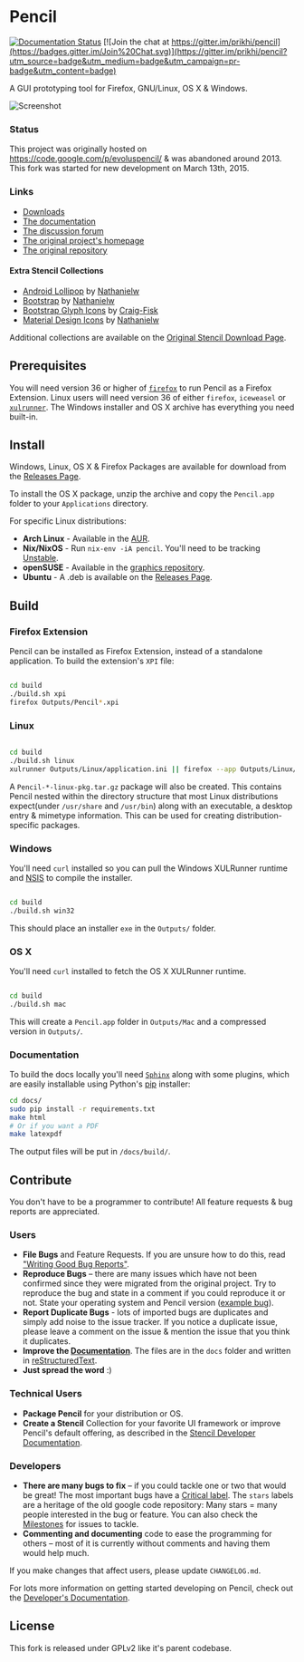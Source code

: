# Pencil

[![Documentation Status](https://readthedocs.org/projects/pencil-prototyping/badge/?version=develop)](https://readthedocs.org/projects/pencil-prototyping/?badge=develop)
[![Join the chat at https://gitter.im/prikhi/pencil](https://badges.gitter.im/Join%20Chat.svg)](https://gitter.im/prikhi/pencil?utm_source=badge&utm_medium=badge&utm_campaign=pr-badge&utm_content=badge)

A GUI prototyping tool for Firefox, GNU/Linux, OS X & Windows.

![Screenshot][screenshot]

### Status

This project was originally hosted on https://code.google.com/p/evoluspencil/ &
was abandoned around 2013. This fork was started for new development on March
13th, 2015.


### Links

* [Downloads][releases]
* [The documentation][docs]
* [The discussion forum][google-group]
* [The original project's homepage][evolus-page]
* [The original repository][evolus-repo]

#### Extra Stencil Collections

* [Android Lollipop][lollipop-collection] by [Nathanielw][nathanielw]
* [Bootstrap][bootstrap-collection] by [Nathanielw][nathanielw]
* [Bootstrap Glyph Icons][bootstrap-icon-collection] by [Craig-Fisk][craigfisk]
* [Material Design Icons][material-collection] by [Nathanielw][nathanielw]

Additional collections are available on the
[Original Stencil Download Page][evolus-stencil-downloads].


## Prerequisites

You will need version 36 or higher of [`firefox`][firefox] to run Pencil as a
Firefox Extension. Linux users will need version 36 of either `firefox`,
`iceweasel` or [`xulrunner`][xulrunner]. The Windows installer and OS X archive
has everything you need built-in.


## Install

Windows, Linux, OS X & Firefox Packages are available for download from the
[Releases Page][releases].

To install the OS X package, unzip the archive and copy the `Pencil.app` folder
to your `Applications` directory.

For specific Linux distributions:
* **Arch Linux** - Available in the [AUR][aur-pkg].
* **Nix/NixOS** - Run `nix-env -iA pencil`. You'll need to be tracking
  [Unstable][nix-unstable].
* **openSUSE** - Available in the [graphics repository][graphics-repository].
* **Ubuntu** - A .deb is available on the [Releases Page][releases].

## Build

### Firefox Extension

Pencil can be installed as Firefox Extension, instead of a standalone
application. To build the extension's `XPI` file:
```bash

cd build
./build.sh xpi
firefox Outputs/Pencil*.xpi
```

### Linux
```bash

cd build
./build.sh linux
xulrunner Outputs/Linux/application.ini || firefox --app Outputs/Linux/application.ini
```

A `Pencil-*-linux-pkg.tar.gz` package will also be created. This contains
Pencil nested within the directory structure that most Linux distributions
expect(under `/usr/share` and `/usr/bin`) along with an executable, a desktop
entry & mimetype information. This can be used for creating
distribution-specific packages.

### Windows

You'll need `curl` installed so you can pull the Windows XULRunner runtime and
[NSIS][nsis] to compile the installer.

```bash

cd build
./build.sh win32
```

This should place an installer `exe` in the `Outputs/` folder.

### OS X

You'll need `curl` installed to fetch the OS X XULRunner runtime.

```bash

cd build
./build.sh mac
```

This will create a `Pencil.app` folder in `Outputs/Mac` and a compressed
version in `Outputs/`.

### Documentation

To build the docs locally you'll need [`Sphinx`][sphinx-doc] along with some
plugins, which are easily installable using Python's [pip][pip] installer:


```bash
cd docs/
sudo pip install -r requirements.txt
make html
# Or if you want a PDF
make latexpdf
```

The output files will be put in `/docs/build/`.


## Contribute

You don't have to be a programmer to contribute! All feature requests & bug
reports are appreciated.

### Users
* **File Bugs** and Feature Requests. If you are unsure how to do this, read
  ["Writing Good Bug Reports"][writing-bugs].
* **Reproduce Bugs** – there are many issues which have not been confirmed since
  they were migrated from the original project. Try to reproduce the bug and
  state in a comment if you could reproduce it or not.  State your operating
  system and Pencil version ([example bug][example-bug]).
* **Report Duplicate Bugs** - lots of imported bugs are duplicates and simply add
  noise to the issue tracker. If you notice a duplicate issue, please leave a
  comment on the issue & mention the issue that you think it duplicates.
* **Improve the [Documentation][docs]**. The files are in the `docs` folder and
  written in [reStructuredText][rst-quickref].
* **Just spread the word** :)

### Technical Users
* **Package Pencil** for your distribution or OS.
* **Create a Stencil** Collection for your favorite UI framework or improve
  Pencil's default offering, as described in the
  [Stencil Developer Documentation][stencil-dev-docs].

### Developers
* **There are many bugs to fix** – if you could tackle one or two that would be
great! The most important bugs have a [Critical label][critical-issues]. The
`stars` labels are a heritage of the old google code repository: Many stars =
many people interested in the bug or feature. You can also check the
[Milestones][milestones] for issues to tackle.
* **Commenting and documenting** code to ease the programming for others – most
  of it is currently without comments and having them would help much.

If you make changes that affect users, please update `CHANGELOG.md`.

For lots more information on getting started developing on Pencil, check out
the [Developer's Documentation][dev-docs].


## License

This fork is released under GPLv2 like it's parent codebase.


[screenshot]: http://i.imgur.com/DF715Nr.png
[docs]: http://pencil-prototyping.rtfd.org/
[google-group]: https://groups.google.com/forum/#!forum/pencil-user
[evolus-page]: http://pencil.evolus.vn/
[evolus-repo]: https://code.google.com/p/evoluspencil/
[evolus-stencil-downloads]: https://code.google.com/p/evoluspencil/downloads/list?q=label:Stencil

[firefox]: https://www.mozilla.org/firefox/
[xulrunner]: https://developer.mozilla.org/en-US/docs/Mozilla/Projects/XULRunner

[releases]: https://github.com/prikhi/pencil/releases
[aur-pkg]: https://aur.archlinux.org/packages/pencil/
[nix-unstable]: https://nixos.org/nixos/manual/sec-upgrading.html
[graphics-repository]: https://software.opensuse.org/package/pencil

[nathanielw]: https://github.com/nathanielw
[lollipop-collection]: https://github.com/nathanielw/Android-Lollipop-Pencil-Stencils
[material-collection]: https://github.com/nathanielw/Material-Icons-for-Pencil
[bootstrap-collection]: https://github.com/nathanielw/Bootstrap-Pencil-Stencils
[bootstrap-icon-collection]: https://github.com/Craig-Fisk/BootstrapGlyph-Pencil-Stencil
[craigfisk]: https://github.com/Craig-Fisk

[nsis]: http://nsis.sourceforge.net/Main_Page
[sphinx-doc]: http://sphinx-doc.org/
[pip]: https://pip.pypa.io/
[writing-bugs]: http://www.lee-dohm.com/2015/01/04/writing-good-bug-reports.html
[example-bug]: https://github.com/prikhi/pencil/issues/640
[rst-quickref]: http://docutils.sourceforge.net/docs/user/rst/quickref.html
[stencil-dev-docs]: https://pencil-prototyping.readthedocs.org/en/develop/stencil-dev/

[critical-issues]: https://github.com/prikhi/pencil/labels/Priority-Critical
[milestones]: https://github.com/prikhi/pencil/milestones?state=open
[dev-docs]: https://pencil-prototyping.readthedocs.org/en/develop/developers/
